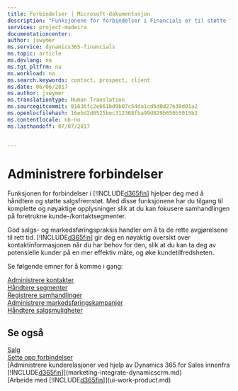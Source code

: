 ```yaml
---
title: Forbindelser | Microsoft-dokumentasjon
description: "Funksjonene for forbindelser i Financials er til støtte for salgsfremstøtene dine og gir deg tilgang til informasjon om kontakter og prospekter, slik at du kan betjene kunder effektivt."
services: project-madeira
documentationcenter: 
author: jswymer
ms.service: dynamics365-financials
ms.topic: article
ms.devlang: na
ms.tgt_pltfrm: na
ms.workload: na
ms.search.keywords: contact, prospect, client
ms.date: 06/06/2017
ms.author: jswymer
ms.translationtype: Human Translation
ms.sourcegitcommit: 81636fc2e661bd9b07c54da1cd5d0d27e30d01a2
ms.openlocfilehash: 16ebd2d0525bec312368fba99d829b650b5015b2
ms.contentlocale: nb-no
ms.lasthandoff: 07/07/2017


---
```

# <a name="managing-relationships"></a>Administrere forbindelser
Funksjonen for forbindelser i [!INCLUDE[d365fin](includes/d365fin_md.md)] hjelper deg med å håndtere og støtte salgsfremstøt. Med disse funksjonene har du tilgang til komplette og nøyaktige opplysninger slik at du kan fokusere samhandlingen på foretrukne kunde-/kontaktsegmenter.

God salgs- og markedsføringspraksis handler om å ta de rette avgjørelsene til rett tid. [!INCLUDE[d365fin](includes/d365fin_md.md)] gir deg en nøyaktig oversikt over kontaktinformasjonen når du har behov for den, slik at du kan ta deg av potensielle kunder på en mer effektiv måte, og øke kundetilfredsheten.

Se følgende emner for å komme i gang:

[Administrere kontakter](marketing-contacts.md)  
[Håndtere segmenter](marketing-segments.md)  
[Registrere samhandlinger](marketing-interactions.md)  
[Administrere markedsføringskampanjer](marketing-campaigns.md)  
[Håndtere salgsmuligheter](marketing-manage-sales-opportunities.md)

## <a name="see-also"></a>Se også
[Salg](sales-manage-sales.md)  
[Sette opp forbindelser](marketing-setup-marketing.md)  
[Administrere kunderelasjoner ved hjelp av Dynamics 365 for Sales innenfra [!INCLUDE[d365fin](includes/d365fin_md.md)]](marketing-integrate-dynamicscrm.md)  
[Arbeide med [!INCLUDE[d365fin](includes/d365fin_md.md)]](ui-work-product.md)  

